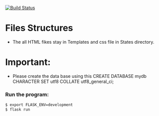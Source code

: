 [![Build Status](https://travis-ci.org/joemccann/dillinger.svg?branch=master)](https://travis-ci.org/joemccann/dillinger)


# Files Structures

  - The all HTML fikes stay in Templates and css file in States directory.

# Important:
  - Please create the data base using this CREATE DATABASE mydb  CHARACTER SET utf8   COLLATE utf8_general_ci;

### Run the program:
```sh
$ export FLASK_ENV=development
$ flask run
```



